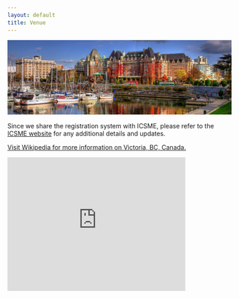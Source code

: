 ```yaml
---
layout: default
title: Venue
---
```


<div class="col-12 col-sm-12 col-lg-12">

  <p><img src="/img/venue.jpg" class="img-responsive img-thumbnail" id="venue" alt="venue"></p>

  <div class="alert alert-warning">Since we share the registration system with ICSME, please refer to the <a href="http://icsme2014.org/">ICSME website</a> for any additional details and updates.</div>

  <p><a href="http://en.wikipedia.org/wiki/Victoria,_British_Columbia" target="blank">Visit Wikipedia for more information on Victoria, BC, Canada.</a></p>

  <p class="Flexible-container">
  <iframe src="https://www.google.com/maps/embed?pb=!1m18!1m12!1m3!1d5396681.8555037975!2d-123.81048764814469!3d48.665357731396774!2m3!1f0!2f0!3f0!3m2!1i1024!2i768!4f13.1!3m3!1m2!1s0x548f738bddb06171%3A0x38e8f3741ebb48ed!2sVictoria%2C+BC%2C+Canada!5e0!3m2!1sen!2s!4v1390948775616" width="400" height="300" frameborder="0" style="border:0"></iframe>
  </p>

</div><!--/span-->
